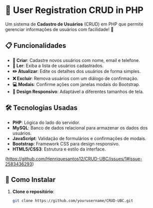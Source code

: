 # 🚀 User Registration CRUD in PHP

Um sistema de **Cadastro de Usuários** (CRUD) em PHP que permite gerenciar informações de usuários com facilidade! 🌟

## 📋 Funcionalidades

- **📝 Criar**: Cadastre novos usuários com nome, email e telefone.
- **📖 Ler**: Exiba a lista de usuários cadastrados.
- **✏️ Atualizar**: Edite os detalhes dos usuários de forma simples.
- **❌ Excluir**: Remova usuários com um diálogo de confirmação.
- **💻 Modais**: Confirme ações com janelas modais do Bootstrap.
- **📱 Design Responsivo**: Adaptável a diferentes tamanhos de tela.

## 🛠️ Tecnologias Usadas

- **PHP**: Lógica do lado do servidor.
- **MySQL**: Banco de dados relacional para armazenar os dados dos usuários.
- **JavaScript**: Validação de formulários e confirmações de modais.
- **Bootstrap**: Framework CSS para design responsivo.
- **HTML5/CSS3**: Estrutura e estilo da interface.

(https://github.com/Henriquesantos12/CRUD-UBC/issues/1#issue-2583436293)


## 🚀 Como Instalar

1. **Clone o repositório**:
   ```bash
   git clone https://github.com/yourusername/CRUD-UBC.git
